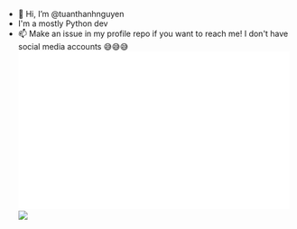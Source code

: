 - 👋 Hi, I’m @tuanthanhnguyen
- I'm a mostly Python dev
- 📫 Make an issue in my profile repo if you want to reach me! I don't have social media accounts 😅😅😅
![](https://raw.githubusercontent.com/tuanthanhnguyen/gh-stats/master/generated/overview.svg#gh-dark-mode-only)
![](https://raw.githubusercontent.comtuanthanhnguyen/gh-stats/master/generated/languages.svg#gh-dark-mode-only)
<!---
tuanthanhnguyen/tuanthanhnguyen is a ✨ special ✨ repository because its `README.md` (this file) appears on your GitHub profile.
You can click the Preview link to take a look at your changes.
--->
